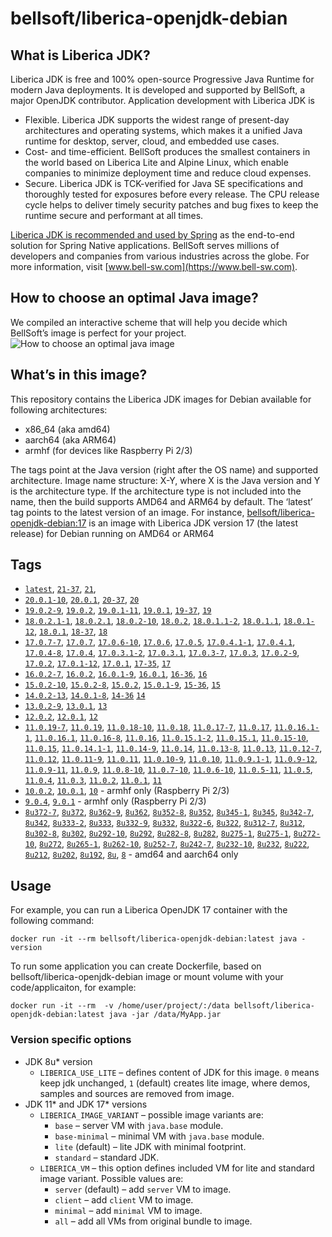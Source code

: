 # bellsoft/liberica-openjdk-debian

## What is Liberica JDK?
Liberica JDK is free and 100% open-source Progressive Java Runtime for modern Java deployments. It is developed and supported by BellSoft, a major OpenJDK contributor. Application development with Liberica JDK is

*  Flexible. Liberica JDK supports the widest range of present-day architectures and operating systems, which makes it a unified Java runtime for desktop, server, cloud, and embedded use cases.
* Cost- and time-efficient. BellSoft produces the smallest containers in the world based on Liberica Lite and Alpine Linux, which enable companies to minimize deployment time and reduce cloud expenses.
* Secure. Liberica JDK is TCK-verified for Java SE specifications and thoroughly tested for exposures before every release. The CPU release cycle helps to deliver timely security patches and bug fixes to keep the runtime secure and performant at all times.

[Liberica JDK is recommended and used by Spring](https://spring.io/quickstart) as the end-to-end solution for Spring Native applications.
BellSoft serves millions of developers and companies from various industries across the globe. For more information, visit [www.bell-sw.com](https://www.bell-sw.com).

## How to choose an optimal Java image?

We compiled an interactive scheme that will help you decide which BellSoft’s image is perfect for your project.
![How to choose an optimal java image](https://download.bell-sw.com/static/images/how-to-choose-optimal-java-image.jpg)


## What’s in this image?

This repository contains the Liberica JDK images for Debian available for following architectures:

* x86_64 (aka amd64)
* aarch64 (aka ARM64)
* armhf (for devices like Raspberry Pi 2/3)

The tags point at the Java version (right after the OS name) and supported architecture.
Image name structure:
X-Y,
where X is the Java version and Y is the architecture type. If the architecture type is not included into the name, then the build supports AMD64 and ARM64 by default.
The ‘latest’ tag points to the latest version of an image.
For instance, [bellsoft/liberica-openjdk-debian:17](https://hub.docker.com/layers/bellsoft/liberica-openjdk-debian/17/images/sha256-305f23015e1a40436624b5ea1928051a39cd1484a6ee68553006cc1a38eb1b76?context=explore) is an image with Liberica JDK version 17 (the latest release) for Debian running on AMD64 or ARM64

## Tags

* [`latest`](https://github.com/bell-sw/Liberica/blob/master/docker/repos/liberica-openjre-debian/21/Dockerfile),
[`21-37`](https://github.com/bell-sw/Liberica/blob/master/docker/repos/liberica-openjre-debian/21/Dockerfile),
[`21`](https://github.com/bell-sw/Liberica/blob/master/docker/repos/liberica-openjre-debian/21/Dockerfile),
* [`20.0.1-10`](https://github.com/bell-sw/Liberica/blob/master/docker/repos/liberica-openjdk-debian/20/Dockerfile),
[`20.0.1`](https://github.com/bell-sw/Liberica/blob/master/docker/repos/liberica-openjdk-debian/20/Dockerfile),
[`20-37`](https://github.com/bell-sw/Liberica/blob/master/docker/repos/liberica-openjdk-debian/20/Dockerfile),
[`20`](https://github.com/bell-sw/Liberica/blob/master/docker/repos/liberica-openjdk-debian/20/Dockerfile)
* [`19.0.2-9`](https://github.com/bell-sw/Liberica/blob/master/docker/repos/liberica-openjdk-debian/19/Dockerfile),
[`19.0.2`](https://github.com/bell-sw/Liberica/blob/master/docker/repos/liberica-openjdk-debian/19/Dockerfile),
[`19.0.1-11`](https://github.com/bell-sw/Liberica/blob/master/docker/repos/liberica-openjdk-debian/19/Dockerfile),
[`19.0.1`](https://github.com/bell-sw/Liberica/blob/master/docker/repos/liberica-openjdk-debian/19/Dockerfile),
[`19-37`](https://github.com/bell-sw/Liberica/blob/master/docker/repos/liberica-openjdk-debian/19/Dockerfile),
[`19`](https://github.com/bell-sw/Liberica/blob/master/docker/repos/liberica-openjdk-debian/19/Dockerfile)
* [`18.0.2.1-1`](https://github.com/bell-sw/Liberica/blob/master/docker/repos/liberica-openjdk-debian/old/18/Dockerfile),
[`18.0.2.1`](https://github.com/bell-sw/Liberica/blob/master/docker/repos/liberica-openjdk-debian/old/18/Dockerfile),
[`18.0.2-10`](https://github.com/bell-sw/Liberica/blob/master/docker/repos/liberica-openjdk-debian/old/18/Dockerfile),
[`18.0.2`](https://github.com/bell-sw/Liberica/blob/master/docker/repos/liberica-openjdk-debian/old/18/Dockerfile),
[`18.0.1.1-2`](https://github.com/bell-sw/Liberica/blob/master/docker/repos/liberica-openjdk-debian/old/18/Dockerfile),
[`18.0.1.1`](https://github.com/bell-sw/Liberica/blob/master/docker/repos/liberica-openjdk-debian/old/18/Dockerfile),
[`18.0.1-12`](https://github.com/bell-sw/Liberica/blob/master/docker/repos/liberica-openjdk-debian/old/18/Dockerfile),
[`18.0.1`](https://github.com/bell-sw/Liberica/blob/master/docker/repos/liberica-openjdk-debian/old/18/Dockerfile),
[`18-37`](https://github.com/bell-sw/Liberica/blob/master/docker/repos/liberica-openjdk-debian/old/18/Dockerfile),
[`18`](https://github.com/bell-sw/Liberica/blob/master/docker/repos/liberica-openjdk-debian/old/18/Dockerfile)
* [`17.0.7-7`](https://github.com/bell-sw/Liberica/blob/master/docker/repos/liberica-openjdk-debian/17/Dockerfile),
[`17.0.7`](https://github.com/bell-sw/Liberica/blob/master/docker/repos/liberica-openjdk-debian/17/Dockerfile),
[`17.0.6-10`](https://github.com/bell-sw/Liberica/blob/master/docker/repos/liberica-openjdk-debian/17/Dockerfile),
[`17.0.6`](https://github.com/bell-sw/Liberica/blob/master/docker/repos/liberica-openjdk-debian/17/Dockerfile),
[`17.0.5`](https://github.com/bell-sw/Liberica/blob/master/docker/repos/liberica-openjdk-debian/17/Dockerfile),
[`17.0.4.1-1`](https://github.com/bell-sw/Liberica/blob/master/docker/repos/liberica-openjdk-debian/17/Dockerfile),
[`17.0.4.1`](https://github.com/bell-sw/Liberica/blob/master/docker/repos/liberica-openjdk-debian/17/Dockerfile),
[`17.0.4-8`](https://github.com/bell-sw/Liberica/blob/master/docker/repos/liberica-openjdk-debian/17/Dockerfile),
[`17.0.4`](https://github.com/bell-sw/Liberica/blob/master/docker/repos/liberica-openjdk-debian/17/Dockerfile),
[`17.0.3.1-2`](https://github.com/bell-sw/Liberica/blob/master/docker/repos/liberica-openjdk-debian/17/Dockerfile),
[`17.0.3.1`](https://github.com/bell-sw/Liberica/blob/master/docker/repos/liberica-openjdk-debian/17/Dockerfile),
[`17.0.3-7`](https://github.com/bell-sw/Liberica/blob/master/docker/repos/liberica-openjdk-debian/17/Dockerfile),
[`17.0.3`](https://github.com/bell-sw/Liberica/blob/master/docker/repos/liberica-openjdk-debian/17/Dockerfile),
[`17.0.2-9`](https://github.com/bell-sw/Liberica/blob/master/docker/repos/liberica-openjdk-debian/17/Dockerfile),
[`17.0.2`](https://github.com/bell-sw/Liberica/blob/master/docker/repos/liberica-openjdk-debian/17/Dockerfile),
[`17.0.1-12`](https://github.com/bell-sw/Liberica/blob/master/docker/repos/liberica-openjdk-debian/17/Dockerfile),
[`17.0.1`](https://github.com/bell-sw/Liberica/blob/master/docker/repos/liberica-openjdk-debian/17/Dockerfile),
[`17-35`](https://github.com/bell-sw/Liberica/blob/master/docker/repos/liberica-openjdk-debian/17/Dockerfile),
[`17`](https://github.com/bell-sw/Liberica/blob/master/docker/repos/liberica-openjdk-debian/17/Dockerfile)
* [`16.0.2-7`](https://github.com/bell-sw/Liberica/blob/master/docker/repos/liberica-openjdk-debian/old/16/Dockerfile),
[`16.0.2`](https://github.com/bell-sw/Liberica/blob/master/docker/repos/liberica-openjdk-debian/old/16/Dockerfile),
[`16.0.1-9`](https://github.com/bell-sw/Liberica/blob/master/docker/repos/liberica-openjdk-debian/old/16/Dockerfile),
[`16.0.1`](https://github.com/bell-sw/Liberica/blob/master/docker/repos/liberica-openjdk-debian/old/16/Dockerfile),
[`16-36`](https://github.com/bell-sw/Liberica/blob/master/docker/repos/liberica-openjdk-debian/old/16/Dockerfile),
[`16`](https://github.com/bell-sw/Liberica/blob/master/docker/repos/liberica-openjdk-debian/old/16/Dockerfile)
* [`15.0.2-10`](https://github.com/bell-sw/Liberica/blob/master/docker/repos/liberica-openjdk-debian/old/15/Dockerfile),
[`15.0.2-8`](https://github.com/bell-sw/Liberica/blob/master/docker/repos/liberica-openjdk-debian/old/15/Dockerfile),
[`15.0.2`](https://github.com/bell-sw/Liberica/blob/master/docker/repos/liberica-openjdk-debian/old/15/Dockerfile),
[`15.0.1-9`](https://github.com/bell-sw/Liberica/blob/master/docker/repos/liberica-openjdk-debian/old/15/Dockerfile),
[`15-36`](https://github.com/bell-sw/Liberica/blob/master/docker/repos/liberica-openjdk-debian/old/15/Dockerfile),
[`15`](https://github.com/bell-sw/Liberica/blob/master/docker/repos/liberica-openjdk-debian/old/15/Dockerfile)
* [`14.0.2-13`](https://github.com/bell-sw/Liberica/blob/master/docker/repos/liberica-openjdk-debian/old/14/Dockerfile),
[`14.0.1-8`](https://github.com/bell-sw/Liberica/blob/master/docker/repos/liberica-openjdk-debian/old/14/Dockerfile),
[`14-36`](https://github.com/bell-sw/Liberica/blob/master/docker/repos/liberica-openjdk-debian/old/14.0.0/Dockerfile)
[`14`](https://github.com/bell-sw/Liberica/blob/master/docker/repos/liberica-openjdk-debian/old/14/Dockerfile)
* [`13.0.2-9`](https://github.com/bell-sw/Liberica/blob/master/docker/repos/liberica-openjdk-debian/old/13/Dockerfile),
[`13.0.1`](https://github.com/bell-sw/Liberica/blob/master/docker/repos/liberica-openjdk-debian/old/13.0.1/Dockerfile),
[`13`](https://github.com/bell-sw/Liberica/blob/master/docker/repos/liberica-openjdk-debian/old/13.0.0/Dockerfile)
* [`12.0.2`](https://github.com/bell-sw/Liberica/blob/master/docker/repos/liberica-openjdk-debian/old/12.0.2/Dockerfile),
[`12.0.1`](https://github.com/bell-sw/Liberica/blob/master/docker/repos/liberica-openjdk-debian/old/12.0.1/Dockerfile),
[`12`](https://github.com/bell-sw/Liberica/blob/master/docker/repos/liberica-openjdk-debian/old/12.0.0/Dockerfile)
* [`11.0.19-7`](https://github.com/bell-sw/Liberica/blob/master/docker/repos/liberica-openjdk-debian/11/Dockerfile),
[`11.0.19`](https://github.com/bell-sw/Liberica/blob/master/docker/repos/liberica-openjdk-debian/11/Dockerfile),
[`11.0.18-10`](https://github.com/bell-sw/Liberica/blob/master/docker/repos/liberica-openjdk-debian/11/Dockerfile),
[`11.0.18`](https://github.com/bell-sw/Liberica/blob/master/docker/repos/liberica-openjdk-debian/11/Dockerfile),
[`11.0.17-7`](https://github.com/bell-sw/Liberica/blob/master/docker/repos/liberica-openjdk-debian/11/Dockerfile),
[`11.0.17`](https://github.com/bell-sw/Liberica/blob/master/docker/repos/liberica-openjdk-debian/11/Dockerfile),
[`11.0.16.1-1`](https://github.com/bell-sw/Liberica/blob/master/docker/repos/liberica-openjdk-debian/11/Dockerfile),
[`11.0.16.1`](https://github.com/bell-sw/Liberica/blob/master/docker/repos/liberica-openjdk-debian/11/Dockerfile),
[`11.0.16-8`](https://github.com/bell-sw/Liberica/blob/master/docker/repos/liberica-openjdk-debian/11/Dockerfile),
[`11.0.16`](https://github.com/bell-sw/Liberica/blob/master/docker/repos/liberica-openjdk-debian/11/Dockerfile),
[`11.0.15.1-2`](https://github.com/bell-sw/Liberica/blob/master/docker/repos/liberica-openjdk-debian/11/Dockerfile),
[`11.0.15.1`](https://github.com/bell-sw/Liberica/blob/master/docker/repos/liberica-openjdk-debian/11/Dockerfile),
[`11.0.15-10`](https://github.com/bell-sw/Liberica/blob/master/docker/repos/liberica-openjdk-debian/11/Dockerfile),
[`11.0.15`](https://github.com/bell-sw/Liberica/blob/master/docker/repos/liberica-openjdk-debian/11/Dockerfile),
[`11.0.14.1-1`](https://github.com/bell-sw/Liberica/blob/master/docker/repos/liberica-openjdk-debian/11/Dockerfile),
[`11.0.14-9`](https://github.com/bell-sw/Liberica/blob/master/docker/repos/liberica-openjdk-debian/11/Dockerfile),
[`11.0.14`](https://github.com/bell-sw/Liberica/blob/master/docker/repos/liberica-openjdk-debian/11/Dockerfile),
[`11.0.13-8`](https://github.com/bell-sw/Liberica/blob/master/docker/repos/liberica-openjdk-debian/11/Dockerfile),
[`11.0.13`](https://github.com/bell-sw/Liberica/blob/master/docker/repos/liberica-openjdk-debian/11/Dockerfile),
[`11.0.12-7`](https://github.com/bell-sw/Liberica/blob/master/docker/repos/liberica-openjdk-debian/11/Dockerfile),
[`11.0.12`](https://github.com/bell-sw/Liberica/blob/master/docker/repos/liberica-openjdk-debian/11/Dockerfile),
[`11.0.11-9`](https://github.com/bell-sw/Liberica/blob/master/docker/repos/liberica-openjdk-debian/11/Dockerfile),
[`11.0.11`](https://github.com/bell-sw/Liberica/blob/master/docker/repos/liberica-openjdk-debian/11/Dockerfile),
[`11.0.10-9`](https://github.com/bell-sw/Liberica/blob/master/docker/repos/liberica-openjdk-debian/11/Dockerfile),
[`11.0.10`](https://github.com/bell-sw/Liberica/blob/master/docker/repos/liberica-openjdk-debian/11/Dockerfile),
[`11.0.9.1-1`](https://github.com/bell-sw/Liberica/blob/master/docker/repos/liberica-openjdk-debian/11/Dockerfile),
[`11.0.9-12`](https://github.com/bell-sw/Liberica/blob/master/docker/repos/liberica-openjdk-debian/11/Dockerfile),
[`11.0.9-11`](https://github.com/bell-sw/Liberica/blob/master/docker/repos/liberica-openjdk-debian/11/Dockerfile),
[`11.0.9`](https://github.com/bell-sw/Liberica/blob/master/docker/repos/liberica-openjdk-debian/11/Dockerfile),
[`11.0.8-10`](https://github.com/bell-sw/Liberica/blob/master/docker/repos/liberica-openjdk-debian/11/Dockerfile),
[`11.0.7-10`](https://github.com/bell-sw/Liberica/blob/master/docker/repos/liberica-openjdk-debian/11/Dockerfile),
[`11.0.6-10`](https://github.com/bell-sw/Liberica/blob/master/docker/repos/liberica-openjdk-debian/11/Dockerfile),
[`11.0.5-11`](https://github.com/bell-sw/Liberica/blob/master/docker/repos/liberica-openjdk-debian/old/11.0.5/Dockerfile),
[`11.0.5`](https://github.com/bell-sw/Liberica/blob/master/docker/repos/liberica-openjdk-debian/old/11.0.5/Dockerfile),
[`11.0.4`](https://github.com/bell-sw/Liberica/blob/master/docker/repos/liberica-openjdk-debian/old/11.0.4/Dockerfile),
[`11.0.3`](https://github.com/bell-sw/Liberica/blob/master/docker/repos/liberica-openjdk-debian/old/11.0.3/Dockerfile),
[`11.0.2`](https://github.com/bell-sw/Liberica/blob/master/docker/repos/liberica-openjdk-debian/old/11.0.2/Dockerfile),
[`11.0.1`](https://github.com/bell-sw/Liberica/blob/master/docker/repos/liberica-openjdk-debian/old/11.0.1/Dockerfile),
[`11`](https://github.com/bell-sw/Liberica/blob/master/docker/repos/liberica-openjdk-debian/11/Dockerfile)
* [`10.0.2`](https://github.com/bell-sw/Liberica/blob/master/docker/repos/liberica-openjdk-debian/old/10.0.2/Dockerfile),
[`10.0.1`](https://github.com/bell-sw/Liberica/blob/master/docker/repos/liberica-openjdk-debian/old/10.0.1/Dockerfile),
[`10`](https://github.com/bell-sw/Liberica/blob/master/docker/repos/liberica-openjdk-debian/old/10.0.0/Dockerfile) - armhf only (Raspberry Pi 2/3)
* [`9.0.4`](https://github.com/bell-sw/Liberica/blob/master/docker/repos/liberica-openjdk-debian/old/9.0.4/Dockerfile),
[`9.0.1`](https://github.com/bell-sw/Liberica/blob/master/docker/repos/liberica-openjdk-debian/old/9.0.1/Dockerfile) - armhf only (Raspberry Pi 2/3)
* [`8u372-7`](https://github.com/bell-sw/Liberica/blob/master/docker/repos/liberica-openjdk-debian/8/Dockerfile),
[`8u372`](https://github.com/bell-sw/Liberica/blob/master/docker/repos/liberica-openjdk-debian/8/Dockerfile),
[`8u362-9`](https://github.com/bell-sw/Liberica/blob/master/docker/repos/liberica-openjdk-debian/8/Dockerfile),
[`8u362`](https://github.com/bell-sw/Liberica/blob/master/docker/repos/liberica-openjdk-debian/8/Dockerfile),
[`8u352-8`](https://github.com/bell-sw/Liberica/blob/master/docker/repos/liberica-openjdk-debian/8/Dockerfile),
[`8u352`](https://github.com/bell-sw/Liberica/blob/master/docker/repos/liberica-openjdk-debian/8/Dockerfile),
[`8u345-1`](https://github.com/bell-sw/Liberica/blob/master/docker/repos/liberica-openjdk-debian/8/Dockerfile),
[`8u345`](https://github.com/bell-sw/Liberica/blob/master/docker/repos/liberica-openjdk-debian/8/Dockerfile),
[`8u342-7`](https://github.com/bell-sw/Liberica/blob/master/docker/repos/liberica-openjdk-debian/8/Dockerfile),
[`8u342`](https://github.com/bell-sw/Liberica/blob/master/docker/repos/liberica-openjdk-debian/8/Dockerfile),
[`8u333-2`](https://github.com/bell-sw/Liberica/blob/master/docker/repos/liberica-openjdk-debian/8/Dockerfile),
[`8u333`](https://github.com/bell-sw/Liberica/blob/master/docker/repos/liberica-openjdk-debian/8/Dockerfile),
[`8u332-9`](https://github.com/bell-sw/Liberica/blob/master/docker/repos/liberica-openjdk-debian/8/Dockerfile),
[`8u332`](https://github.com/bell-sw/Liberica/blob/master/docker/repos/liberica-openjdk-debian/8/Dockerfile),
[`8u322-6`](https://github.com/bell-sw/Liberica/blob/master/docker/repos/liberica-openjdk-debian/8/Dockerfile),
[`8u322`](https://github.com/bell-sw/Liberica/blob/master/docker/repos/liberica-openjdk-debian/8/Dockerfile),
[`8u312-7`](https://github.com/bell-sw/Liberica/blob/master/docker/repos/liberica-openjdk-debian/8/Dockerfile),
[`8u312`](https://github.com/bell-sw/Liberica/blob/master/docker/repos/liberica-openjdk-debian/8/Dockerfile),
[`8u302-8`](https://github.com/bell-sw/Liberica/blob/master/docker/repos/liberica-openjdk-debian/8/Dockerfile),
[`8u302`](https://github.com/bell-sw/Liberica/blob/master/docker/repos/liberica-openjdk-debian/8/Dockerfile),
[`8u292-10`](https://github.com/bell-sw/Liberica/blob/master/docker/repos/liberica-openjdk-debian/8/Dockerfile),
[`8u292`](https://github.com/bell-sw/Liberica/blob/master/docker/repos/liberica-openjdk-debian/8/Dockerfile),
[`8u282-8`](https://github.com/bell-sw/Liberica/blob/master/docker/repos/liberica-openjdk-debian/8/Dockerfile),
[`8u282`](https://github.com/bell-sw/Liberica/blob/master/docker/repos/liberica-openjdk-debian/8/Dockerfile),
[`8u275-1`](https://github.com/bell-sw/Liberica/blob/master/docker/repos/liberica-openjdk-debian/8/Dockerfile),
[`8u275-1`](https://github.com/bell-sw/Liberica/blob/master/docker/repos/liberica-openjdk-debian/8/Dockerfile),
[`8u272-10`](https://github.com/bell-sw/Liberica/blob/master/docker/repos/liberica-openjdk-debian/8/Dockerfile),
[`8u272`](https://github.com/bell-sw/Liberica/blob/master/docker/repos/liberica-openjdk-debian/8/Dockerfile),
[`8u265-1`](https://github.com/bell-sw/Liberica/blob/master/docker/repos/liberica-openjdk-debian/8/Dockerfile),
[`8u262-10`](https://github.com/bell-sw/Liberica/blob/master/docker/repos/liberica-openjdk-debian/8/Dockerfile),
[`8u252-7`](https://github.com/bell-sw/Liberica/blob/master/docker/repos/liberica-openjdk-debian/8/Dockerfile),
[`8u242-7`](https://github.com/bell-sw/Liberica/blob/master/docker/repos/liberica-openjdk-debian/old/8u242/Dockerfile),
[`8u232-10`](https://github.com/bell-sw/Liberica/blob/master/docker/repos/liberica-openjdk-debian/old/8u232/Dockerfile),
[`8u232`](https://github.com/bell-sw/Liberica/blob/master/docker/repos/liberica-openjdk-debian/old/8u232/Dockerfile),
[`8u222`](https://github.com/bell-sw/Liberica/blob/master/docker/repos/liberica-openjdk-debian/old/8u222/Dockerfile),
[`8u212`](https://github.com/bell-sw/Liberica/blob/master/docker/repos/liberica-openjdk-debian/old/8u212/Dockerfile),
[`8u202`](https://github.com/bell-sw/Liberica/blob/master/docker/repos/liberica-openjdk-debian/old/8u202/Dockerfile),
[`8u192`](https://github.com/bell-sw/Liberica/blob/master/docker/repos/liberica-openjdk-debian/old/8u192/Dockerfile),
[`8u`](https://github.com/bell-sw/Liberica/blob/master/docker/repos/liberica-openjdk-debian/8/Dockerfile),
[`8`](https://github.com/bell-sw/Liberica/blob/master/docker/repos/liberica-openjdk-debian/8/Dockerfile)   - amd64 and aarch64 only

## Usage

For example, you can run a Liberica OpenJDK 17 container with the following command:

 `docker run -it --rm bellsoft/liberica-openjdk-debian:latest java -version`

To run some application you can create Dockerfile, based on bellsoft/liberica-openjdk-debian image or mount volume with your code/applicaiton, for example:

 `docker run -it --rm  -v /home/user/project/:/data bellsoft/liberica-openjdk-debian:latest java -jar /data/MyApp.jar`

### Version specific options

* JDK 8u* version
  * `LIBERICA_USE_LITE` – defines content of JDK for this image. `0` means keep jdk unchanged, `1` (default) creates lite image, where demos, samples and sources are removed from image.
* JDK 11* and JDK 17* versions
  * `LIBERICA_IMAGE_VARIANT` – possible image variants are: 
    * `base` – server VM with `java.base` module.
	* `base-minimal` – minimal VM with `java.base` module.
	* `lite` (default) – lite JDK with minimal footprint.
	* `standard` – standard JDK.
  * `LIBERICA_VM` – this option defines included VM for lite and standard image variant. Possible values are:
    * `server` (default) – add `server` VM to image.
	* `client` – add `client` VM to image.
	* `minimal` – add `minimal` VM to image.
	* `all` – add all VMs from original bundle to image.
